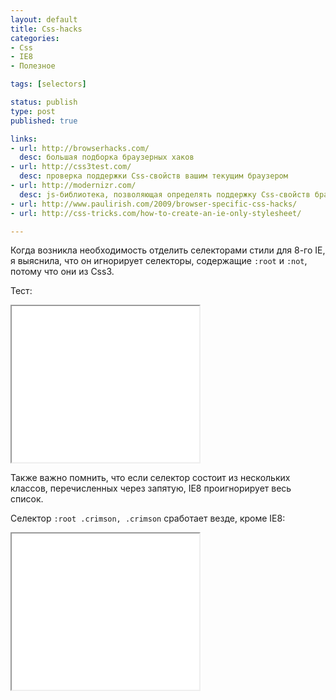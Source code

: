 ```yaml
---
layout: default
title: Css-hacks
categories:
- Css
- IE8
- Полезное

tags: [selectors]

status: publish
type: post
published: true

links:
- url: http://browserhacks.com/
  desc: большая подборка браузерных хаков
- url: http://css3test.com/
  desc: проверка поддержки Css-свойств вашим текущим браузером
- url: http://modernizr.com/
  desc: js-библиотека, позволяющая определять поддержку Css-свойств браузером пользователя
- url: http://www.paulirish.com/2009/browser-specific-css-hacks/
- url: http://css-tricks.com/how-to-create-an-ie-only-stylesheet/

---
```


Когда возникла необходимость отделить селекторами стили для 8-го IE, я выяснила, что он игнорирует селекторы, содержащие <code>:root</code> и <code>:not</code>, потому что они из Css3.<!--more-->

Тест:

<iframe class="live-snippet" style="height: 250px" src="../assets/demo/css-hacks/demo_1.html?css"></iframe>

Также важно помнить, что если селектор состоит из нескольких классов, перечисленных через запятую, IE8 проигнорирует весь список.

Селектор <code>:root .crimson, .crimson</code> сработает везде, кроме IE8:

<iframe class="live-snippet" style="height: 250px" src="../assets/demo/css-hacks/demo_2.html?css"></iframe>

